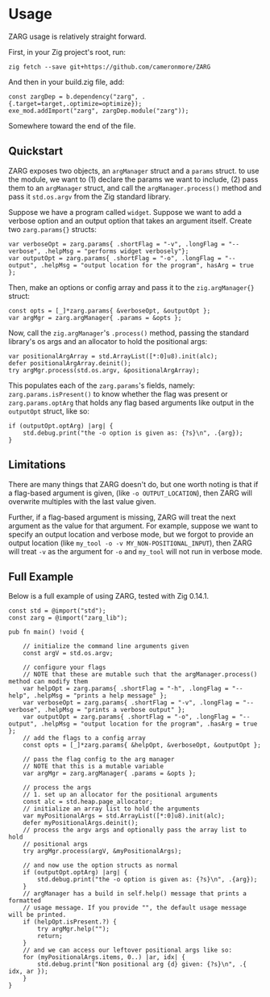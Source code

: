 # Usage

ZARG usage is relatively straight forward.

First, in your Zig project's root, run:
```shell
zig fetch --save git+https://github.com/cameronmore/ZARG
```
And then in your build.zig file, add:
```zig
const zargDep = b.dependency("zarg", .{.target=target,.optimize=optimize});
exe_mod.addImport("zarg", zargDep.module("zarg"));
```
Somewhere toward the end of the file.

## Quickstart

ZARG exposes two objects, an `argManager` struct and a `params` struct. to use the module, we want to (1) declare the params we want to include, (2) pass them to an `argManager` struct, and call the `argManager.process()` method and pass it `std.os.argv` from the Zig standard library.

Suppose we have a program called `widget`. Suppose we want to add a verbose option and an output option that takes an argument itself. Create two `zarg.params{}` structs:

```zig
var verboseOpt = zarg.params{ .shortFlag = "-v", .longFlag = "--verbose", .helpMsg = "performs widget verbosely"};
var outputOpt = zarg.params{ .shortFlag = "-o", .longFlag = "--output", .helpMsg = "output location for the program", hasArg = true };
```

Then, make an options or config array and pass it to the `zig.argManager{}` struct:
```zig
const opts = [_]*zarg.params{ &verboseOpt, &outputOpt };
var argMgr = zarg.argManager{ .params = &opts };
```

Now, call the `zig.argManager`'s `.process()` method, passing the standard library's os args and an allocator to hold the positional args:
```zig
var positionalArgArray = std.ArrayList([*:0]u8).init(alc);
defer positionalArgArray.deinit();
try argMgr.process(std.os.argv, &positionalArgArray);
```
This populates each of the `zarg.params`'s fields, namely: `zarg.params.isPresent()` to know whether the flag was present or `zarg.params.optArg` that holds any flag based arguments like output in the `outputOpt` struct, like so:
```zig
if (outputOpt.optArg) |arg| {
    std.debug.print("the -o option is given as: {?s}\n", .{arg});
}
```

## Limitations

There are many things that ZARG doesn't do, but one worth noting is that if a flag-based argument is given, (like `-o OUTPUT_LOCATION`), then ZARG will overwrite multiples with the last value given.

Further, if a flag-based argument is missing, ZARG will treat the next argument as the value for that argument. For example, suppose we want to specify an output location and verbose mode, but we forgot to provide an output location (like `my_tool -o -v MY_NON-POSITIONAL_INPUT`), then ZARG will treat `-v` as the argument for `-o` and `my_tool` will not run in verbose mode.

## Full Example

Below is a full example of using ZARG, tested with Zig 0.14.1.

```zig
const std = @import("std");
const zarg = @import("zarg_lib");

pub fn main() !void {

    // initialize the command line arguments given
    const argV = std.os.argv;

    // configure your flags
    // NOTE that these are mutable such that the argManager.process() method can modify them
    var helpOpt = zarg.params{ .shortFlag = "-h", .longFlag = "--help", .helpMsg = "prints a help message" };
    var verboseOpt = zarg.params{ .shortFlag = "-v", .longFlag = "--verbose", .helpMsg = "prints a verbose output" };
    var outputOpt = zarg.params{ .shortFlag = "-o", .longFlag = "--output", .helpMsg = "output location for the program", .hasArg = true };
    // add the flags to a config array
    const opts = [_]*zarg.params{ &helpOpt, &verboseOpt, &outputOpt };

    // pass the flag config to the arg manager
    // NOTE that this is a mutable variable
    var argMgr = zarg.argManager{ .params = &opts };

    // process the args
    // 1. set up an allocator for the positional arguments
    const alc = std.heap.page_allocator;
    // initialize an array list to hold the arguments
    var myPositionalArgs = std.ArrayList([*:0]u8).init(alc);
    defer myPositionalArgs.deinit();
    // process the argv args and optionally pass the array list to hold
    // positional args
    try argMgr.process(argV, &myPositionalArgs);

    // and now use the option structs as normal
    if (outputOpt.optArg) |arg| {
        std.debug.print("the -o option is given as: {?s}\n", .{arg});
    }
    // argManager has a build in self.help() message that prints a formatted
    // usage message. If you provide "", the default usage message will be printed.
    if (helpOpt.isPresent.?) {
        try argMgr.help("");
        return;
    }
    // and we can access our leftover positional args like so:
    for (myPositionalArgs.items, 0..) |ar, idx| {
        std.debug.print("Non positional arg {d} given: {?s}\n", .{ idx, ar });
    }
}
```